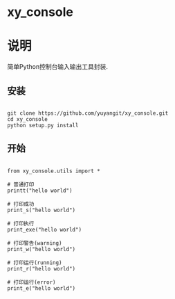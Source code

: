 # xy_console
# 说明
简单Python控制台输入输出工具封装.

## 安装
```

git clone https://github.com/yuyangit/xy_console.git
cd xy_console
python setup.py install

```


## 开始


```

from xy_console.utils import *

# 普通打印
printt("hello world")

# 打印成功
print_s("hello world")

# 打印执行
print_exe("hello world")

# 打印警告(warning)
print_w("hello world")

# 打印运行(running)
print_r("hello world")

# 打印运行(error)
print_e("hello world")


```
